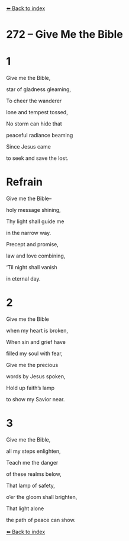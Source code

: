 [⬅️ Back to index](../README.md)

# 272 – Give Me the Bible





# 1

Give me the Bible,

star of gladness gleaming,

To cheer the wanderer

lone and tempest tossed,

No storm can hide that

peaceful radiance beaming

Since Jesus came

to seek and save the lost.



# Refrain

Give me the Bible–

holy message shining,

Thy light shall guide me

in the narrow way.

Precept and promise,

law and love combining,

‘Til night shall vanish

in eternal day.



# 2

Give me the Bible

when my heart is broken,

When sin and grief have

filled my soul with fear,

Give me the precious

words by Jesus spoken,

Hold up faith’s lamp

to show my Savior near.



# 3

Give me the Bible,

all my steps enlighten,

Teach me the danger

of these realms below,

That lamp of safety,

o’er the gloom shall brighten,

That light alone

the path of peace can show.

[⬅️ Back to index](../README.md)
